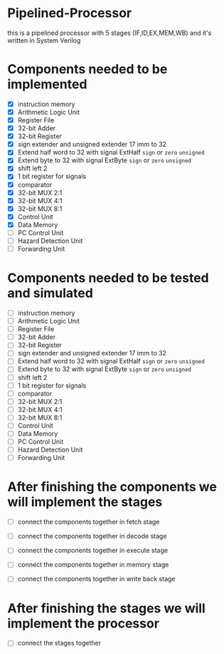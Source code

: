 # Pipelined-Processor
this is a pipelined processor with 5 stages (IF,ID,EX,MEM,WB) and it's written in System Verilog
# Components needed to be implemented
- [x] instruction memory
- [x] Arithmetic Logic Unit
- [x] Register File
- [x] 32-bit Adder
- [x] 32-bit Register
- [x] sign extender and unsigned extender 17 imm to 32 
- [x] Extend half word to 32 with signal ExtHalf `sign` or `zero` `unsigned`
- [x] Extend byte to 32 with signal ExtByte `sign` or `zero` `unsigned`
- [x] shift left 2
- [x] 1 bit register for signals
- [x] comparator
- [x] 32-bit MUX 2:1
- [x] 32-bit MUX 4:1
- [x] 32-bit MUX 8:1
- [x] Control Unit
- [x] Data Memory
- [ ] PC Control Unit
- [ ] Hazard Detection Unit
- [ ] Forwarding Unit

# Components needed to be tested and simulated
- [ ] instruction memory
- [ ] Arithmetic Logic Unit
- [ ] Register File
- [ ] 32-bit Adder
- [ ] 32-bit Register
- [ ] sign extender and unsigned extender 17 imm to 32 
- [ ] Extend half word to 32 with signal ExtHalf `sign` or `zero` `unsigned`
- [ ] Extend byte to 32 with signal ExtByte `sign` or `zero` `unsigned`
- [ ] shift left 2
- [ ] 1 bit register for signals
- [ ] comparator
- [ ] 32-bit MUX 2:1
- [ ] 32-bit MUX 4:1
- [ ] 32-bit MUX 8:1
- [ ] Control Unit
- [ ] Data Memory
- [ ] PC Control Unit
- [ ] Hazard Detection Unit
- [ ] Forwarding Unit
# After finishing the components we will implement the stages
- [ ] connect the components together in fetch stage
- [ ] connect the components together in decode stage
- [ ] connect the components together in execute stage
- [ ] connect the components together in memory stage
- [ ] connect the components together in write back stage


# After finishing the stages we will implement the processor
- [ ] connect the stages together


